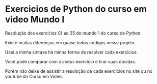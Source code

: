 # Exercicios de Python do curso em video Mundo I

Resolução dos exercícios 01 ao 35 do mundo 1 do curso de Python.

Existe muitas diferenças em quase todos códigos nesse projeto.

Usei a minha sintaxe há minha forma de resolver cada exercicios.

Você pode comparar com os seus exercício e tirar suas dúvidas.

Porém não deixe de assistir a resuloção de cada exercícios no site ou no youtube do Curso em Video.
